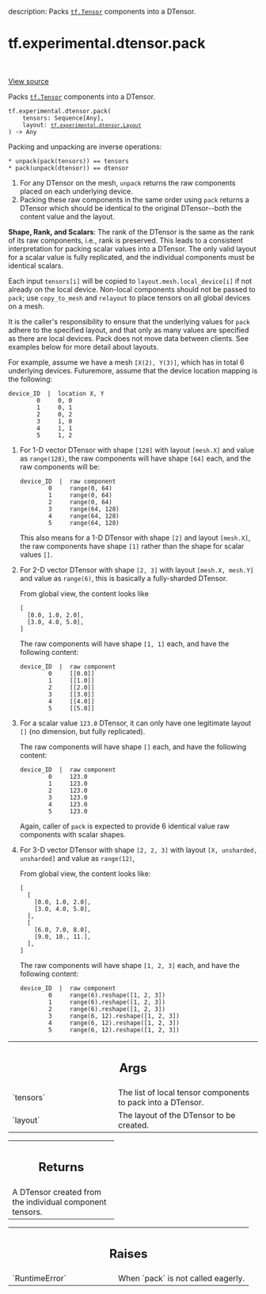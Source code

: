 description: Packs <a href="../../../tf/Tensor.md"><code>tf.Tensor</code></a> components into a DTensor.

<div itemscope itemtype="http://developers.google.com/ReferenceObject">
<meta itemprop="name" content="tf.experimental.dtensor.pack" />
<meta itemprop="path" content="Stable" />
</div>

# tf.experimental.dtensor.pack

<!-- Insert buttons and diff -->

<table class="tfo-notebook-buttons tfo-api nocontent" align="left">

</table>

<a target="_blank" class="external" href="/code/stable/tensorflow/dtensor/python/api.py">View source</a>



Packs <a href="../../../tf/Tensor.md"><code>tf.Tensor</code></a> components into a DTensor.

<pre class="devsite-click-to-copy prettyprint lang-py tfo-signature-link">
<code>tf.experimental.dtensor.pack(
    tensors: Sequence[Any],
    layout: <a href="../../../tf/experimental/dtensor/Layout.md"><code>tf.experimental.dtensor.Layout</code></a>
) -> Any
</code></pre>



<!-- Placeholder for "Used in" -->

Packing and unpacking are inverse operations:

```
* unpack(pack(tensors)) == tensors
* pack(unpack(dtensor)) == dtensor
```

1. For any DTensor on the mesh, `unpack` returns the raw components placed on
   each underlying device.
2. Packing these raw components in the same order using `pack` returns a
   DTensor which should be identical to the original DTensor--both the content
   value and the layout.

**Shape, Rank, and Scalars**: The rank of the DTensor is the same as the
rank of its raw components, i.e., rank is preserved.  This leads to a
consistent interpretation for packing scalar values into a DTensor. The only
valid layout for a scalar value is fully replicated, and the individual
components must be identical scalars.

Each input `tensors[i]` will be copied to `layout.mesh.local_device[i]`
if not already on the local device. Non-local components should not be passed
to `pack`; use `copy_to_mesh` and `relayout` to place tensors on all global
devices on a mesh.

It is the caller's responsibility to ensure that the underlying values
for `pack` adhere to the specified layout, and that only as many values are
specified as there are local devices. Pack does not move data between clients.
See examples below for more detail about layouts.

For example, assume we have a mesh `[X(2), Y(3)]`, which has in total 6
underlying devices. Futuremore, assume that the device location mapping is
the following:

```
device_ID  |  location X, Y
        0     0, 0
        1     0, 1
        2     0, 2
        3     1, 0
        4     1, 1
        5     1, 2
```

1. For 1-D vector DTensor with shape `[128]` with layout `[mesh.X]` and value
   as `range(128)`, the raw components will have shape `[64]` each, and the
   raw components will be:

   ```
   device_ID  |  raw component
           0     range(0, 64)
           1     range(0, 64)
           2     range(0, 64)
           3     range(64, 128)
           4     range(64, 128)
           5     range(64, 128)
   ```

   This also means for a 1-D DTensor with shape `[2]` and layout `[mesh.X]`,
   the raw components have shape `[1]` rather than the shape for scalar values
   `[]`.

2. For 2-D vector DTensor with shape `[2, 3]` with layout `[mesh.X, mesh.Y]`
   and value as `range(6)`, this is basically a fully-sharded DTensor.

   From global view, the content looks like
   ```
   [
     [0.0, 1.0, 2.0],
     [3.0, 4.0, 5.0],
   ]
   ```

   The raw components will have shape `[1, 1]` each, and have the following
   content:

   ```
   device_ID  |  raw component
           0     [[0.0]]
           1     [[1.0]]
           2     [[2.0]]
           3     [[3.0]]
           4     [[4.0]]
           5     [[5.0]]
   ```

3. For a scalar value `123.0` DTensor, it can only have one legitimate layout
   `[]` (no dimension, but fully replicated).

   The raw components will have shape `[]` each, and have the following
   content:

   ```
   device_ID  |  raw component
           0     123.0
           1     123.0
           2     123.0
           3     123.0
           4     123.0
           5     123.0
   ```

   Again, caller of `pack` is expected to provide 6 identical value raw
   components with scalar shapes.

4. For 3-D vector DTensor with shape `[2, 2, 3]` with layout
   `[X, unsharded, unsharded]` and value as `range(12)`,

   From global view, the content looks like:
   ```
   [
     [
       [0.0, 1.0, 2.0],
       [3.0, 4.0, 5.0],
     ],
     [
       [6.0, 7.0, 8.0],
       [9.0, 10., 11.],
     ],
   ]
   ```

   The raw components will have shape `[1, 2, 3]` each, and have the following
   content:

   ```
   device_ID  |  raw component
           0     range(6).reshape([1, 2, 3])
           1     range(6).reshape([1, 2, 3])
           2     range(6).reshape([1, 2, 3])
           3     range(6, 12).reshape([1, 2, 3])
           4     range(6, 12).reshape([1, 2, 3])
           5     range(6, 12).reshape([1, 2, 3])
   ```

<!-- Tabular view -->
 <table class="responsive fixed orange">
<colgroup><col width="214px"><col></colgroup>
<tr><th colspan="2"><h2 class="add-link">Args</h2></th></tr>

<tr>
<td>
`tensors`
</td>
<td>
The list of local tensor components to pack into a DTensor.
</td>
</tr><tr>
<td>
`layout`
</td>
<td>
The layout of the DTensor to be created.
</td>
</tr>
</table>



<!-- Tabular view -->
 <table class="responsive fixed orange">
<colgroup><col width="214px"><col></colgroup>
<tr><th colspan="2"><h2 class="add-link">Returns</h2></th></tr>
<tr class="alt">
<td colspan="2">
A DTensor created from the individual component tensors.
</td>
</tr>

</table>



<!-- Tabular view -->
 <table class="responsive fixed orange">
<colgroup><col width="214px"><col></colgroup>
<tr><th colspan="2"><h2 class="add-link">Raises</h2></th></tr>

<tr>
<td>
`RuntimeError`
</td>
<td>
When `pack` is not called eagerly.
</td>
</tr>
</table>

